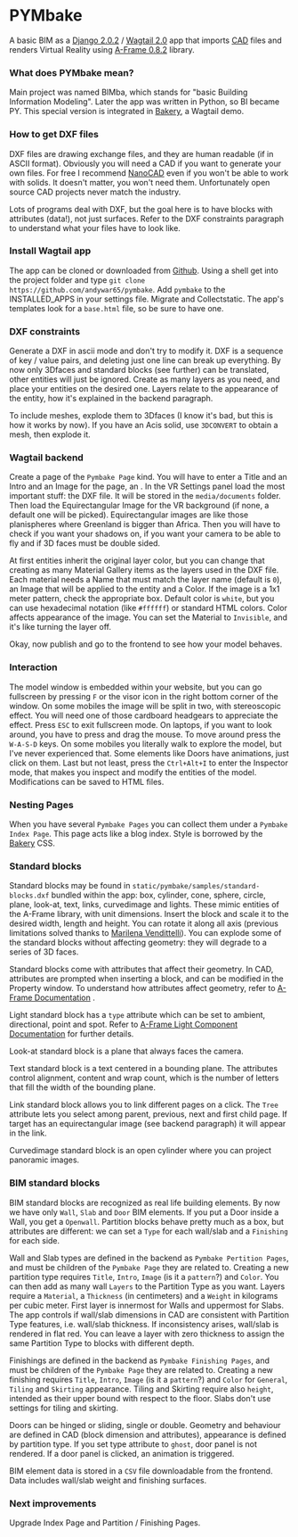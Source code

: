 # PYMbake

A basic BIM as a [Django 2.0.2](https://www.djangoproject.com/) / [Wagtail 2.0](https://wagtail.io/) app that imports [CAD](https://en.wikipedia.org/wiki/AutoCAD_DXF) files and renders Virtual Reality using [A-Frame 0.8.2](https://aframe.io) library.

### What does PYMbake mean?

Main project was named BIMba, which stands for "basic Building Information Modeling". Later the app was written in Python, so BI became PY. This special version is integrated in [Bakery](https://github.com/wagtail/bakerydemo), a Wagtail demo.

### How to get DXF files

DXF files are drawing exchange files, and they are human readable (if in ASCII format). Obviously you will need a CAD if you want to generate your own files. For free I recommend [NanoCAD](http://nanocad.com/) even if you won't be able to work with solids. It doesn't matter, you won't need them. Unfortunately open source CAD projects never match the industry.

Lots of programs deal with DXF, but the goal here is to have blocks with attributes (data!), not just surfaces. Refer to the DXF constraints paragraph to understand what your files have to look like.

### Install Wagtail app

The app can be cloned or downloaded from [Github](https://github.com/andywar65/pymbake). Using a shell get into the project folder and type  `git clone https://github.com/andywar65/pymbake`. Add `pymbake` to the INSTALLED_APPS in your settings file. Migrate and Collectstatic. The app's templates look for a `base.html` file, so be sure to have one.

### DXF constraints

Generate a DXF in ascii mode and don't try to modify it. DXF is a sequence of key / value pairs, and deleting just one line can break up everything. By now only 3Dfaces and standard blocks (see further) can be translated, other entities will just be ignored. Create as many layers as you need, and place your entities on the desired one. Layers relate to the appearance of the entity, how it's explained in the backend paragraph.

To include meshes, explode them to 3Dfaces (I know it's bad, but this is how it works by now). If you have an Acis solid, use `3DCONVERT` to obtain a mesh, then explode it.

### Wagtail backend

Create a page of the `Pymbake Page` kind. You will have to enter a Title and an Intro and an Image for the page, an . In the VR Settings panel load the most important stuff: the DXF file. It will be stored in the `media/documents` folder. Then load the Equirectangular Image for the VR background (if none, a default one will be picked). Equirectangular images are like those planispheres where Greenland is bigger than Africa. Then you will have to check if you want your shadows on, if you want your camera to be able to fly and if 3D faces must be double sided.

At first entities inherit the original layer color, but you can change that creating as many Material Gallery items as the layers used in the DXF file. Each material needs a Name that must match the layer name (default is `0`), an Image that will be applied to the entity and a Color. If the image is a 1x1 meter pattern, check the appropriate box. Default color is `white`, but you can use hexadecimal notation (like `#ffffff`) or standard HTML colors. Color affects appearance of the image. You can set the Material to `Invisible`, and it's like turning the layer off.

Okay, now publish and go to the frontend to see how your model behaves.

### Interaction

The model window is embedded within your website, but you can go fullscreen by pressing `F` or the visor icon in the right bottom corner of the window. On some mobiles the image will be split in two, with stereoscopic effect. You will need one of those cardboard headgears to appreciate the effect. Press `ESC` to exit fullscreen mode. On laptops, if you want to look around, you have to press and drag the mouse. To move around press the `W-A-S-D` keys. On some mobiles you literally walk to explore the model, but I've never experienced that. Some elements like Doors have animations, just click on them.
Last but not least, press the `Ctrl+Alt+I` to enter the Inspector mode, that makes you inspect and modify the entities of the model. Modifications can be saved to HTML files.

### Nesting Pages

When you have several `Pymbake Pages` you can collect them under a `Pymbake Index Page`. This page acts like a blog index. Style is borrowed by the [Bakery](https://github.com/wagtail/bakerydemo) CSS.

### Standard blocks

Standard blocks may be found in `static/pymbake/samples/standard-blocks.dxf` bundled within the app: box, cylinder, cone, sphere, circle, plane, look-at, text, links, curvedimage and lights. These mimic entities of the A-Frame library, with unit dimensions. Insert the block and scale it to the desired width, length and height. You can rotate it along all axis (previous limitations solved thanks to [Marilena Vendittelli](http://www.dis.uniroma1.it/~venditt/)). You can explode some of the standard blocks without affecting geometry: they will degrade to a series of 3D faces.

Standard blocks come with attributes that affect their geometry. In CAD, attributes are prompted when inserting a block, and can be modified in the Property window. To understand how attributes affect geometry, refer to [A-Frame Documentation](https://aframe.io/docs/0.7.0/primitives/a-box.html) .

Light standard block has a `type` attribute which can be set to ambient, directional, point and spot. Refer to [A-Frame Light Component Documentation](https://aframe.io/docs/0.7.0/components/light.html) for further details.

Look-at standard block is a plane that always faces the camera.

Text standard block is a text centered in a bounding plane. The attributes control alignment, content and wrap count, which is the number of letters that fill the width of the bounding plane.

Link standard block allows you to link different pages on a click. The `Tree` attribute lets you select among parent, previous, next and first child page. If target has an equirectangular image (see backend paragraph) it will appear in the link.

Curvedimage standard block is an open cylinder where you can project panoramic images.

### BIM standard blocks

BIM standard blocks are recognized as real life building elements. By now we have only `Wall`, `Slab` and `Door` BIM elements. If you put a Door inside a Wall, you get a `Openwall`. Partition blocks behave pretty much as a box, but attributes are different: we can set a `Type` for each wall/slab and a `Finishing` for each side.

Wall and Slab types are defined in the backend as `Pymbake Pertition Pages`, and must be children of the `Pymbake Page` they are related to. Creating a new partition type requires `Title`, `Intro`, `Image` (is it a `pattern`?) and `Color`. You can then add as many wall `Layers` to the Partition Type as you want. Layers require a `Material`, a `Thickness` (in centimeters) and a `Weight` in kilograms per cubic meter.
First layer is innermost for Walls and uppermost for Slabs. The app controls if wall/slab dimensions in CAD are consistent with Partition Type features, i.e. wall/slab thickness. If inconsistency arises, wall/slab is rendered in flat red. You can leave a layer with zero thickness to assign the same Partition Type to blocks with different depth.

Finishings are defined in the backend as `Pymbake Finishing Pages`, and must be children of the `Pymbake Page` they are related to. Creating a new finishing requires `Title`, `Intro`, `Image` (is it a `pattern`?) and `Color` for `General`, `Tiling` and `Skirting` appearance. Tiling and Skirting require also `height`, intended as their upper bound with respect to the floor. Slabs don't use settings for tiling and skirting.

Doors can be hinged or sliding, single or double. Geometry and behaviour are defined in CAD (block dimension and attributes), appearance is defined by partition type. If you set type attribute to `ghost`, door panel is not rendered. If a door panel is clicked, an animation is triggered.

BIM element data is stored in a `CSV` file downloadable from the frontend. Data includes wall/slab weight and finishing surfaces.

### Next improvements

Upgrade Index Page and Partition / Finishing Pages.
